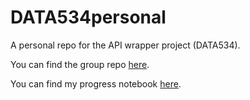 # DATA534personal

A personal repo for the API wrapper project (DATA534).

You can find the group repo [here](https://github.com/madison13g/openFoodwrapperR).

You can find my progress notebook [here](./notebook.Rmd).
